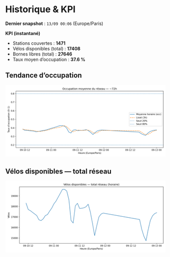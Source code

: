 # Historique & KPI

**Dernier snapshot** : `13/09 00:06` (Europe/Paris)

**KPI (instantané)**

- Stations couvertes : **1471**
- Vélos disponibles (total) : **17408**
- Bornes libres (total) : **27646**
- Taux moyen d’occupation : **37.6 %**

## Tendance d’occupation

![Mean occupancy](assets/figs/occupancy_last72h.png)

## Vélos disponibles — total réseau

![Bikes total](assets/figs/bikes_total_last72h.png)
